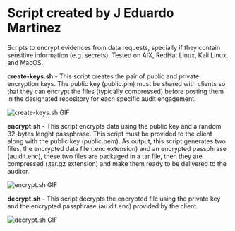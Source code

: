 # Script created by J Eduardo Martinez
Scripts to encrypt evidences from data requests, specially if they contain sensitive information (e.g. secrets). Tested on AIX, RedHat Linux, Kali Linux, and MacOS.

**create-keys.sh** - This script creates the pair of public and private encryption keys. The public key (public.pm) must be shared with clients so that they can encrypt the files (typically compressed) before posting them in the designated repository for each specific audit engagement.

![create-keys.sh GIF](https://github.com/imv7/encrypt/blob/master/img/create-keys.gif)


**encrypt.sh** - This script encrypts data using the public key and a random 32-bytes lenght passphrase. This script must be provided to the client along with the public key (public.pem). As output, this script generates two files, the encrypted data file (.enc extension) and an encrypted passphrase (au.dit.enc), these two files are packaged in a tar file, then they are compressed (.tar.gz extension) and make them ready to be delivered to the auditor.

![encrypt.sh GIF](https://github.com/imv7/encrypt/blob/master/img/encrypt.sh.gif)


**decrypt.sh** - This script decrypts the encrypted file using the private key and the encrypted passphrase (au.dit.enc) provided by the client.

![decrypt.sh GIF](https://github.com/imv7/encrypt/blob/master/img/decrypt.sh.gif)
